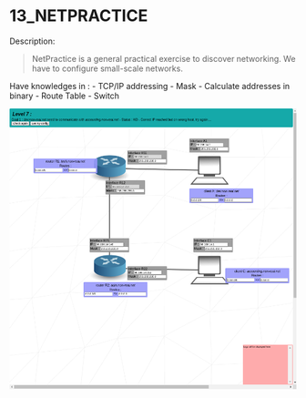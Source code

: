 # 13_NETPRACTICE

Description:
> NetPractice is a general practical exercise to discover networking. We have to configure small-scale networks.

Have knowledges in :
	- TCP/IP addressing
	- Mask
	- Calculate addresses in binary
	- Route Table
	- Switch

![Screenshot](netpractice.png)
